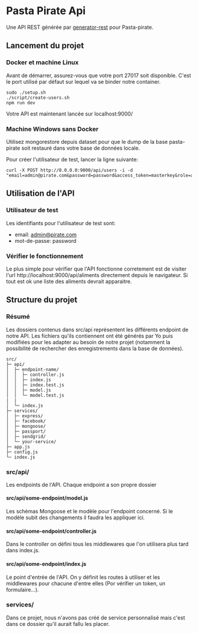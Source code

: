 # Pasta Pirate Api

Une API REST générée par [generator-rest](https://github.com/diegohaz/generator-rest) pour Pasta-pirate.

## Lancement du projet

### Docker et machine Linux

Avant de démarrer, assurez-vous que votre port 27017 soit disponible. C'est le port utilisé par défaut sur lequel va se binder notre container.

```shell
sudo ./setup.sh
./script/create-users.sh
npm run dev
```

Votre API est maintenant lancée sur localhost:9000/

### Machine Windows sans Docker

Utilisez mongorestore depuis dataset pour que le dump de la base pasta-pirate soit restauré dans votre base de données locale.

Pour créer l'utilisateur de test, lancer la ligne suivante:
```shell
curl -X POST http://0.0.0.0:9000/api/users -i -d "email=admin@pirate.com&password=password&access_token=masterkey&role=admin"
```

## Utilisation de l'API

### Utilisateur de test
Les identifiants pour l'utilisateur de test sont:
  - email: admin@pirate.com
  - mot-de-passe: password

### Vérifier le fonctionnement
Le plus simple pour vérifier que l'API fonctionne corretement est de visiter l'url http://localhost:9000/api/aliments directement depuis le navigateur. Si tout est ok une liste des aliments devrait apparaitre.


## Structure du projet

### Résumé

Les dossiers contenus dans src/api représentent les différents endpoint de notre API.
Les fichiers qu'ils contiennent ont été générés par Yo puis modifiées pour les adapter au besoin de notre projet (notamment la possibilité de rechercher des enregistrements dans la base de données).

```
src/
├─ api/
│  ├─ endpoint-name/
│  │  ├─ controller.js
│  │  ├─ index.js
│  │  ├─ index.test.js
│  │  ├─ model.js
│  │  └─ model.test.js
|  |
│  └─ index.js
├─ services/
│  ├─ express/
│  ├─ facebook/
│  ├─ mongoose/
│  ├─ passport/
│  ├─ sendgrid/
│  └─ your-service/
├─ app.js
├─ config.js
└─ index.js
```

### src/api/

Les endpoints de l'API. Chaque endpoint a son propre dossier

#### src/api/some-endpoint/model.js

Les schémas Mongoose et le modèle pour l'endpoint concerné. Si le modèle subit des changements il faudra les appliquer ici.

#### src/api/some-endpoint/controller.js

Dans le controller on défini tous les middlewares que l'on utilisera plus tard dans index.js.

#### src/api/some-endpoint/index.js

Le point d'entrée de l'API. On y définit les routes à utiliser et les middlewares pour chacune d'entre elles (Por vérifier un token, un formulaire...).

### services/

Dans ce projet, nous n'avons pas créé de service personnalisé mais c'est dans ce dossier qu'il aurait fallu les placer.
